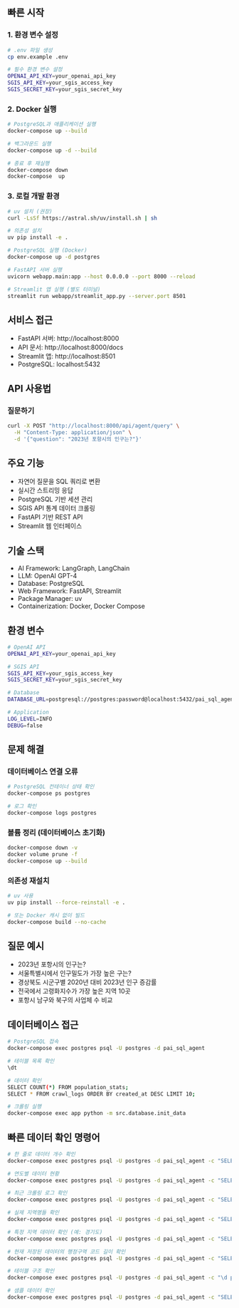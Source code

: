 
## 빠른 시작

### 1. 환경 변수 설정

```bash
# .env 파일 생성
cp env.example .env

# 필수 환경 변수 설정
OPENAI_API_KEY=your_openai_api_key
SGIS_API_KEY=your_sgis_access_key
SGIS_SECRET_KEY=your_sgis_secret_key
```

### 2. Docker 실행

```bash
# PostgreSQL과 애플리케이션 실행
docker-compose up --build

# 백그라운드 실행
docker-compose up -d --build

# 종료 후 재실행
docker-compose down
docker-compose  up
```

### 3. 로컬 개발 환경

```bash
# uv 설치 (권장)
curl -LsSf https://astral.sh/uv/install.sh | sh

# 의존성 설치
uv pip install -e .

# PostgreSQL 실행 (Docker)
docker-compose up -d postgres

# FastAPI 서버 실행
uvicorn webapp.main:app --host 0.0.0.0 --port 8000 --reload

# Streamlit 앱 실행 (별도 터미널)
streamlit run webapp/streamlit_app.py --server.port 8501
```

## 서비스 접근

- FastAPI 서버: http://localhost:8000
- API 문서: http://localhost:8000/docs
- Streamlit 앱: http://localhost:8501
- PostgreSQL: localhost:5432

## API 사용법

### 질문하기
```bash
curl -X POST "http://localhost:8000/api/agent/query" \
  -H "Content-Type: application/json" \
  -d '{"question": "2023년 포항시의 인구는?"}'
```

## 주요 기능

- 자연어 질문을 SQL 쿼리로 변환
- 실시간 스트리밍 응답
- PostgreSQL 기반 세션 관리
- SGIS API 통계 데이터 크롤링
- FastAPI 기반 REST API
- Streamlit 웹 인터페이스

## 기술 스택

- AI Framework: LangGraph, LangChain
- LLM: OpenAI GPT-4
- Database: PostgreSQL
- Web Framework: FastAPI, Streamlit
- Package Manager: uv
- Containerization: Docker, Docker Compose

## 환경 변수

```bash
# OpenAI API
OPENAI_API_KEY=your_openai_api_key

# SGIS API
SGIS_API_KEY=your_sgis_access_key
SGIS_SECRET_KEY=your_sgis_secret_key

# Database
DATABASE_URL=postgresql://postgres:password@localhost:5432/pai_sql_agent

# Application
LOG_LEVEL=INFO
DEBUG=false
```

## 문제 해결

### 데이터베이스 연결 오류
```bash
# PostgreSQL 컨테이너 상태 확인
docker-compose ps postgres

# 로그 확인
docker-compose logs postgres
```

### 볼륨 정리 (데이터베이스 초기화)
```bash
docker-compose down -v
docker volume prune -f
docker-compose up --build
```

### 의존성 재설치
```bash
# uv 사용
uv pip install --force-reinstall -e .

# 또는 Docker 캐시 없이 빌드
docker-compose build --no-cache
```

## 질문 예시

- 2023년 포항시의 인구는?
- 서울특별시에서 인구밀도가 가장 높은 구는?
- 경상북도 시군구별 2020년 대비 2023년 인구 증감률
- 전국에서 고령화지수가 가장 높은 지역 10곳
- 포항시 남구와 북구의 사업체 수 비교

## 데이터베이스 접근

```bash
# PostgreSQL 접속
docker-compose exec postgres psql -U postgres -d pai_sql_agent

# 테이블 목록 확인
\dt

# 데이터 확인
SELECT COUNT(*) FROM population_stats;
SELECT * FROM crawl_logs ORDER BY created_at DESC LIMIT 10;

# 크롤링 실행
docker-compose exec app python -m src.database.init_data
```

## 빠른 데이터 확인 명령어

```bash
# 한 줄로 데이터 개수 확인
docker-compose exec postgres psql -U postgres -d pai_sql_agent -c "SELECT COUNT(*) FROM population_stats;"

# 연도별 데이터 현황
docker-compose exec postgres psql -U postgres -d pai_sql_agent -c "SELECT year, COUNT(*) FROM population_stats GROUP BY year ORDER BY year;"

# 최근 크롤링 로그 확인
docker-compose exec postgres psql -U postgres -d pai_sql_agent -c "SELECT api_endpoint, year, status, created_at FROM crawl_logs ORDER BY created_at DESC LIMIT 5;"

# 실제 지역명들 확인
docker-compose exec postgres psql -U postgres -d pai_sql_agent -c "SELECT DISTINCT adm_nm FROM population_stats ORDER BY adm_nm;"

# 특정 지역 데이터 확인 (예: 경기도)
docker-compose exec postgres psql -U postgres -d pai_sql_agent -c "SELECT year, adm_nm, tot_ppltn FROM population_stats WHERE adm_nm LIKE '%경기도%' ORDER BY year;"

# 현재 저장된 데이터의 행정구역 코드 길이 확인
docker-compose exec postgres psql -U postgres -d pai_sql_agent -c "SELECT adm_cd, adm_nm, LENGTH(adm_cd) as code_length FROM population_stats WHERE year = 2023 ORDER BY adm_cd LIMIT 10;"

# 테이블 구조 확인
docker-compose exec postgres psql -U postgres -d pai_sql_agent -c "\d population_stats"

# 샘플 데이터 확인
docker-compose exec postgres psql -U postgres -d pai_sql_agent -c "SELECT adm_cd, adm_nm, tot_ppltn FROM population_stats WHERE year = 2023 ORDER BY adm_cd;"

```
